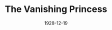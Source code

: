 ---
title: The Vanishing Princess
date: 1928-12-19
closing_date: 
layout: productions
featured_image: 
image_caption:
image_credit:
playbill:
category:
Theatre: Theatre Jacksonville
cast:
  The Vanishing Princess: Birsa Shepard
  The King: Morris Diamond
  Mr. I-Say: F.W. Armbuster
  Matinka: Ralph M. Anderson
crew:
  Staging: F.W. Armbuster
understudies:
orchestra:
external_links:
---